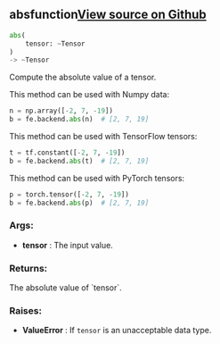 ## abs<span class="tag">function</span><a class="sourcelink" href=https://github.com/fastestimator/fastestimator/blob/r1.1/fastestimator/backend/abs.py/#L24-L61>View source on Github</a>
```python
abs(
	tensor: ~Tensor
)
-> ~Tensor
```
Compute the absolute value of a tensor.

This method can be used with Numpy data:
```python
n = np.array([-2, 7, -19])
b = fe.backend.abs(n)  # [2, 7, 19]
```

This method can be used with TensorFlow tensors:
```python
t = tf.constant([-2, 7, -19])
b = fe.backend.abs(t)  # [2, 7, 19]
```

This method can be used with PyTorch tensors:
```python
p = torch.tensor([-2, 7, -19])
b = fe.backend.abs(p)  # [2, 7, 19]
```


<h3>Args:</h3>

* **tensor** :  The input value.

<h3>Returns:</h3>
    The absolute value of `tensor`.

<h3>Raises:</h3>

* **ValueError** :  If `tensor` is an unacceptable data type.

